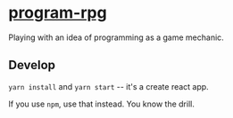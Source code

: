 # [program-rpg](https://c-dante.github.io/program-rpg/)
Playing with an idea of programming as a game mechanic.

## Develop
`yarn install` and `yarn start` -- it's a create react app.

If you use `npm`, use that instead. You know the drill.
